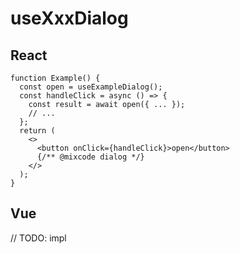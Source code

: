 # useXxxDialog

## React

```tsx
function Example() {
  const open = useExampleDialog();
  const handleClick = async () => {
    const result = await open({ ... });
    // ...
  };
  return (
    <>
      <button onClick={handleClick}>open</button>
      {/** @mixcode dialog */}
    </>
  );
}
```

## Vue

// TODO: impl
